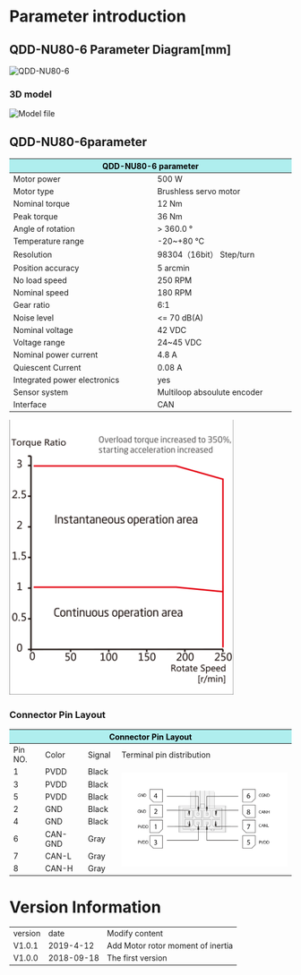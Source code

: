 # Parameter introduction 
## QDD-NU80-6 Parameter Diagram[mm]
![QDD-NU80-6]( ../img/DD_NU80_6三视图.png ) 
### 3D model 
![Model file ](   )


## QDD-NU80-6parameter
<table class="tableizer-table"><thead><tr class="tableizer-firstrow"><th colspan="2" style="background: PaleTurquoise; color: black;width:800px">QDD-NU80-6 parameter</th></tr></thead><tbody>
<tr><td>Motor power</td><td>500 W</td></tr><tr><td>Motor type</td><td>Brushless servo motor</td></tr><tr><td>Nominal torque</td><td>12 Nm</td></tr><tr><td>Peak torque</td><td>36 Nm</td></tr><tr><td>Angle of rotation</td><td>> 360.0 °</td></tr><tr><td>Temperature range</td><td>-20~+80 °C</td></tr><tr><td>Resolution</td><td>98304（16bit） Step/turn</td></tr><tr><td>Position accuracy</td><td>5 arcmin</td></tr><tr><td>No load speed</td><td>250 RPM</td></tr><tr><td>Nominal speed</td><td>180 RPM</td></tr><tr><td>Gear ratio</td><td>6:1</td></tr><tr><td>Noise level</td><td><= 70 dB(A)</td></tr><tr><td>Nominal voltage</td><td>42 VDC</td></tr><tr><td>Voltage range</td><td>24~45 VDC</td></tr><tr><td>Nominal power current</td><td>4.8 A</td></tr><tr><td>Quiescent Current</td><td>0.08 A</td></tr><tr><td>Integrated power electronics</td><td>yes</td></tr><tr><td>Sensor system</td><td>Multiloop absoulute encoder</td></tr><tr><td>Interface</td><td>CAN</td></tr></tbody></table>

<img src="../img/Qdd-NU80-6quxian.png" style="width:400px">


### Connector Pin Layout
<table class="tableizer-table">
<thead><tr class="tableizer-firstrow"><th colspan="4" style="background: PaleTurquoise; color: black;width:800px">Connector Pin Layout</th></tr></thead><tbody><tr><td>Pin NO.</td><td>Color</td><td>Signal</td><td>Terminal pin distribution</td></tr><tr><td>1</td><td>PVDD</td><td>Black</td><td rowspan="9"><img src="../img/配线2-2.png" style="width:450px"></td></tr><tr><td>3</td><td>PVDD</td><td>Black</td></tr><tr><td>5</td><td>PVDD</td><td>Black</td></tr><tr><td>2</td><td>GND</td><td>Black</td></tr><tr><td>4</td><td>GND</td><td>Black</td></tr><tr><td>6</td><td>CAN-GND</td><td>Gray</td></tr><tr><td>7</td><td>CAN-L</td><td>Gray</td></tr><tr><td>8</td><td>CAN-H</td><td>Gray</td></tr></tbody></table>


# Version Information
<table class="tableizer-table">
<thead><tr class="tableizer-firstrow"></thead><tbody>
 <tr><td>version</td><td>date</td><td>Modify content</td></tr>
 <tr><td>V1.0.1</td><td>2019-4-12</td><td>Add Motor rotor moment of inertia</td></tr>
 <tr><td>V1.0.0</td><td>2018-09-18</td><td>The first version</td></tr>
</tbody></table>
